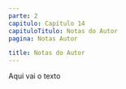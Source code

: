 ```yaml
---
parte: 2
capitulo: Capítulo 14
capituloTitulo: Notas do Autor
pagina: Notas Autor

title: Notas do Autor
---
```


Aqui vai o texto